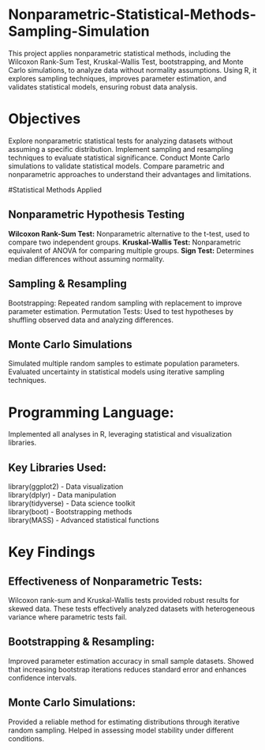 # Nonparametric-Statistical-Methods-Sampling-Simulation
This project applies nonparametric statistical methods, including the Wilcoxon Rank-Sum Test, Kruskal-Wallis Test, bootstrapping, and Monte Carlo simulations, to analyze data without normality assumptions. Using R, it explores sampling techniques, improves parameter estimation, and validates statistical models, ensuring robust data analysis.

# Objectives

Explore nonparametric statistical tests for analyzing datasets without assuming a specific distribution.
Implement sampling and resampling techniques to evaluate statistical significance.
Conduct Monte Carlo simulations to validate statistical models.
Compare parametric and nonparametric approaches to understand their advantages and limitations.

#Statistical Methods Applied

## Nonparametric Hypothesis Testing

**Wilcoxon Rank-Sum Test:** Nonparametric alternative to the t-test, used to compare two independent groups.
**Kruskal-Wallis Test:** Nonparametric equivalent of ANOVA for comparing multiple groups.
**Sign Test:** Determines median differences without assuming normality.

## Sampling & Resampling
Bootstrapping: Repeated random sampling with replacement to improve parameter estimation.
Permutation Tests: Used to test hypotheses by shuffling observed data and analyzing differences.

## Monte Carlo Simulations
Simulated multiple random samples to estimate population parameters.
Evaluated uncertainty in statistical models using iterative sampling techniques.

# Programming Language:

Implemented all analyses in R, leveraging statistical and visualization libraries.

## Key Libraries Used:

library(ggplot2)   -    Data visualization  
library(dplyr)      -   Data manipulation  
library(tidyverse)  -   Data science toolkit  
library(boot)       -   Bootstrapping methods  
library(MASS)       -   Advanced statistical functions  

# Key Findings

## Effectiveness of Nonparametric Tests:
Wilcoxon rank-sum and Kruskal-Wallis tests provided robust results for skewed data.
These tests effectively analyzed datasets with heterogeneous variance where parametric tests fail.

## Bootstrapping & Resampling:
Improved parameter estimation accuracy in small sample datasets.
Showed that increasing bootstrap iterations reduces standard error and enhances confidence intervals.

## Monte Carlo Simulations:
Provided a reliable method for estimating distributions through iterative random sampling.
Helped in assessing model stability under different conditions.
